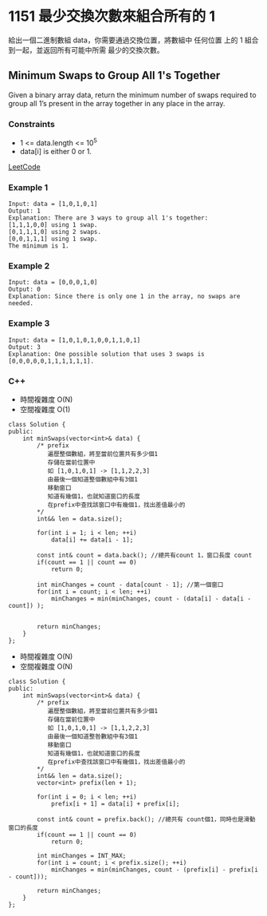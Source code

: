 # 1151 最少交換次數來組合所有的 1

給出一個二進制數組 data，你需要通過交換位置，將數組中 任何位置 上的 1 組合到一起，並返回所有可能中所需 最少的交換次數。

## Minimum Swaps to Group All 1's Together

Given a binary array data, return the minimum number of swaps required to group all 1’s present in the array together in any place in the array.

### Constraints

* 1 <= data.length <= 10<sup>5</sup>
* data[i] is either 0 or 1.

[LeetCode](https://leetcode-cn.com/problems/minimum-swaps-to-group-all-1s-together/)


### Example 1

```
Input: data = [1,0,1,0,1]
Output: 1
Explanation: There are 3 ways to group all 1's together:
[1,1,1,0,0] using 1 swap.
[0,1,1,1,0] using 2 swaps.
[0,0,1,1,1] using 1 swap.
The minimum is 1.
```

### Example 2

```
Input: data = [0,0,0,1,0]
Output: 0
Explanation: Since there is only one 1 in the array, no swaps are needed.
```

### Example 3

```
Input: data = [1,0,1,0,1,0,0,1,1,0,1]
Output: 3
Explanation: One possible solution that uses 3 swaps is [0,0,0,0,0,1,1,1,1,1,1].
```

### C++ 

* 時間複雜度 O(N)
* 空間複雜度 O(1)
```
class Solution {
public:
    int minSwaps(vector<int>& data) {
        /* prefix
           遍歷整個數組，將至當前位置共有多少個1
           存儲在當前位置中
           如 [1,0,1,0,1] -> [1,1,2,2,3]
           由最後一個知道整個數組中有3個1
           移動窗口
           知道有幾個1，也就知道窗口的長度
           在prefix中查找該窗口中有幾個1，找出差值最小的
        */
        int&& len = data.size();
        
        for(int i = 1; i < len; ++i)
            data[i] += data[i - 1];    

        const int& count = data.back(); //總共有count 1，窗口長度 count
        if(count == 1 || count == 0)
            return 0;

        int minChanges = count - data[count - 1]; //第一個窗口
        for(int i = count; i < len; ++i)
            minChanges = min(minChanges, count - (data[i] - data[i - count]) );
        

        return minChanges;
    }
};
```

* 時間複雜度 O(N)
* 空間複雜度 O(N)

```
class Solution {
public:
    int minSwaps(vector<int>& data) {
        /* prefix
           遍歷整個數組，將至當前位置共有多少個1
           存儲在當前位置中
           如 [1,0,1,0,1] -> [1,1,2,2,3]
           由最後一個知道整咎數組中有3個1
           移動窗口
           知道有幾個1，也就知道窗口的長度
           在prefix中查找該窗口中有幾個1，找出差值最小的
        */
        int&& len = data.size();
        vector<int> prefix(len + 1);

        for(int i = 0; i < len; ++i)
            prefix[i + 1] = data[i] + prefix[i];
        
        const int& count = prefix.back(); //總共有 count個1，同時也是滑動窗口的長度
        if(count == 1 || count == 0)
            return 0;

        int minChanges = INT_MAX;
        for(int i = count; i < prefix.size(); ++i)
            minChanges = min(minChanges, count - (prefix[i] - prefix[i - count]));        

        return minChanges;
    }
};
```


